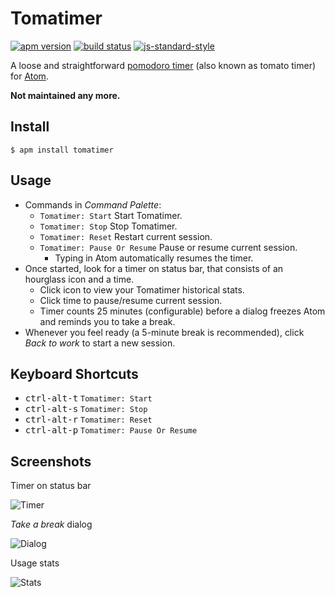 # Tomatimer
[![apm version](https://img.shields.io/apm/v/tomatimer.svg?style=flat-square)](https://atom.io/packages/tomatimer)
[![build status](https://img.shields.io/travis/Yu1989/atom-tomatimer/master.svg?style=flat-square)](https://travis-ci.org/Yu1989/atom-tomatimer)
[![js-standard-style](https://img.shields.io/badge/code%20style-standard-brightgreen.svg?style=flat-square)](http://standardjs.com/)

A loose and straightforward [pomodoro timer](https://en.wikipedia.org/wiki/Pomodoro_Technique) (also known as tomato timer) for [Atom](https://atom.io).

**Not maintained any more.**

## Install
```
$ apm install tomatimer
```

## Usage
- Commands in *Command Palette*:
  - `Tomatimer: Start` Start Tomatimer.
  - `Tomatimer: Stop` Stop Tomatimer.
  - `Tomatimer: Reset` Restart current session.
  - `Tomatimer: Pause Or Resume` Pause or resume current session.
    - Typing in Atom automatically resumes the timer.
- Once started, look for a timer on status bar, that consists of an hourglass icon and a time.
  - Click icon to view your Tomatimer historical stats.
  - Click time to pause/resume current session.
  - Timer counts 25 minutes (configurable) before a dialog freezes Atom and reminds you to take a break.
- Whenever you feel ready (a 5-minute break is recommended), click *Back to work* to start a new session.

## Keyboard Shortcuts
- <kbd>ctrl-alt-t</kbd> `Tomatimer: Start`
- <kbd>ctrl-alt-s</kbd> `Tomatimer: Stop`
- <kbd>ctrl-alt-r</kbd> `Tomatimer: Reset`
- <kbd>ctrl-alt-p</kbd> `Tomatimer: Pause Or Resume`

## Screenshots
Timer on status bar

![Timer](https://github.com/Yu1989/atom-tomatimer/blob/master/screenshots/timer.png?raw=true)

*Take a break* dialog

![Dialog](https://github.com/Yu1989/atom-tomatimer/blob/master/screenshots/dialog.png?raw=true)

Usage stats

![Stats](https://github.com/Yu1989/atom-tomatimer/blob/master/screenshots/stats.png?raw=true)
